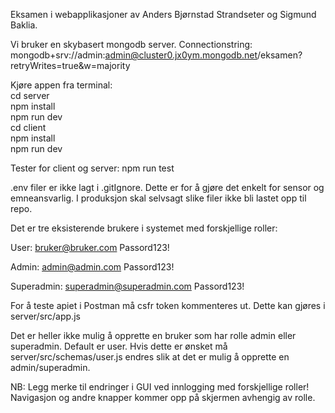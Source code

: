 Eksamen i webapplikasjoner av Anders Bjørnstad Strandseter og Sigmund Baklia.

Vi bruker en skybasert mongodb server.
Connectionstring: mongodb+srv://admin:admin@cluster0.jx0ym.mongodb.net/eksamen?retryWrites=true&w=majority

Kjøre appen fra terminal: \
cd server\
npm install\
npm run dev\
cd client\
npm install\
npm run dev

Tester for client og server: 
npm run test

.env filer er ikke lagt i .gitIgnore. Dette er for å gjøre det enkelt for sensor og emneansvarlig.
I produksjon skal selvsagt slike filer ikke bli lastet opp til repo.

Det er tre eksisterende brukere i systemet med forskjellige roller: 

User: bruker@bruker.com Passord123! 

Admin: admin@admin.com Passord123! 

Superadmin: superadmin@superadmin.com Passord123! 


For å teste apiet i Postman må csfr token kommenteres ut. Dette kan gjøres i server/src/app.js

Det er heller ikke mulig å opprette en bruker som har rolle admin eller superadmin. Default er user. 
Hvis dette er ønsket må server/src/schemas/user.js endres slik at det er mulig å opprette en admin/superadmin.


NB: Legg merke til endringer i GUI ved innlogging med forskjellige roller! Navigasjon og andre knapper kommer opp på skjermen avhengig av rolle.
